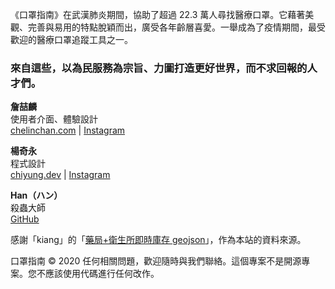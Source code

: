 《口罩指南》在武漢肺炎期間，協助了超過 22.3 萬人尋找醫療口罩。它藉著美觀、完善與易用的特點脫穎而出，廣受各年齡層喜愛。一舉成為了疫情期間，最受歡迎的醫療口罩追蹤工具之一。

### 來自這些，以為民服務為宗旨、力圖打造更好世界，而不求回報的人才們。

**詹喆麟**  
使用者介面、體驗設計  
[chelinchan.com](http://chelinchan.com) | [Instagram](https://instagram.com/chelinchan24)

**楊奇永**  
程式設計  
[chiyung.dev](https://chiyung.dev) | [Instagram](https://instagram.com/yangchiyung)  

**Han（ハン）**  
殺蟲大師  
[GitHub](https://github.com/hannoeru/)  

感謝「kiang」的「[藥局+衛生所即時庫存 geojson](https://raw.githubusercontent.com/kiang/pharmacies/master/json/points.json)」，作為本站的資料來源。  
  
口罩指南 © 2020
任何相關問題，歡迎隨時與我們聯絡。這個專案不是開源專案。您不應該使用代碼進行任何改作。
